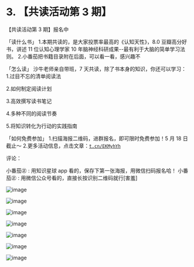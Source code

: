 # 3\. 【共读活动第 3 期】

【共读活动第 3 期】报名中

「读什么书」 1.本期共读的，是大家投票率最高的《认知天性》，8.0 豆瓣高分好书，讲述 11 位认知心理学家 10 年脑神经科研成果--最有利于大脑的简单学习法则。 2.小番茄把书籍目录附在后面，可以看一看，感兴趣不

「怎么读」 沙牛老师亲自带班，7 天共读，除了书本身的知识，你还可以学习： 1.过目不忘的清单阅读法

2.如何制定阅读计划

3.高效撰写读书笔记

4.多种不同的阅读节奏

5.将知识转化为行动的实践指南

「如何免费参加」 1.扫描海报二维码，进群报名，即可限时免费参加！5 月 18 日截止～ 2.更多活动信息，点击文章：[`t.cn/EKMyhYh`](http://t.cn/EKMyhYh)

评论：

小番茄㊣ : 用知识星球 app 看的，保存下第一张海报，用微信扫码报名哈！ 小番茄㊣ : 用微信公众号看的，直接长按识别二维码就行[害羞]

![image](img/Image_011.png)

![image](img/Image_012.png)

![image](img/Image_013.png)

![image](img/Image_014.png)

![image](img/Image_015.png)

![image](img/Image_016.png)

![image](img/Image_017.png)